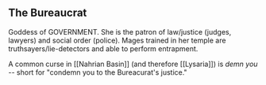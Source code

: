 ## The Bureaucrat
Goddess of GOVERNMENT. 
She is the patron of law/justice (judges, lawyers) and social order (police). Mages trained in her temple are truthsayers/lie-detectors and able to perform entrapment.

A common curse in [[Nahrian Basin]] (and therefore [[Lysaria]]) is *demn you* -- short for "condemn you to the Bureacurat's justice." 